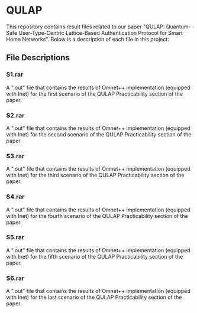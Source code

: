 # QULAP
This repository contains result files related to our paper "QULAP: Quantum-Safe User-Type-Centric Lattice-Based Authentication Protocol for Smart Home Networks". Below is a description of each file in this project:

## File Descriptions

### S1.rar

A ".out" file that contains the results of Omnet++ implementation (equipped with Inet) for the first scenario of the QULAP Practicability section of the paper.

### S2.rar

A ".out" file that contains the results of Omnet++ implementation (equipped with Inet) for the second scenario of the QULAP Practicability section of the paper.

### S3.rar

A ".out" file that contains the results of Omnet++ implementation (equipped with Inet) for the third scenario of the QULAP Practicability section of the paper.

### S4.rar

A ".out" file that contains the results of Omnet++ implementation (equipped with Inet) for the fourth scenario of the QULAP Practicability section of the paper.

### S5.rar

A ".out" file that contains the results of Omnet++ implementation (equipped with Inet) for the fifth scenario of the QULAP Practicability section of the paper.

### S6.rar

A ".out" file that contains the results of Omnet++ implementation (equipped with Inet) for the last scenario of the QULAP Practicability section of the paper.
